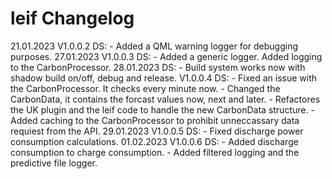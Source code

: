 # leif Changelog

21.01.2023 V1.0.0.2 DS: - Added a QML warning logger for debugging purposes.
27.01.2023 V1.0.0.3 DS: - Added a generic logger. Added logging to the CarbonProcessor.
28.01.2023          DS: - Build system works now with shadow build on/off, debug and release.
           V1.0.0.4 DS: - Fixed an issue with the CarbonProcessor. It checks every minute now.
		                - Changed the CarbonData, it contains the forcast values now, next and later.
						- Refactores the UK plugin and the leif code to handle the new CarbonData structure.
						- Added caching to the CarbonProcessor to prohibit unneccassary data requiest from the API.
29.01.2023 V1.0.0.5 DS: - Fixed discharge power consumption calculations.
01.02.2023 V1.0.0.6 DS: - Added discharge consumption to charge consumption.
                        - Added filtered logging and the predictive file logger.						
		                